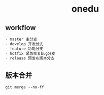 <p align="center"><h1 align="center">onedu</h1></p>

## workflow

```markdown
- master 主分支
- develop 开发分支
- feature 功能分支
- hotfix 紧急修复bug分支
- release 预发布版本分支
```

## 版本合并

```shell
git merge --no-ff
```
